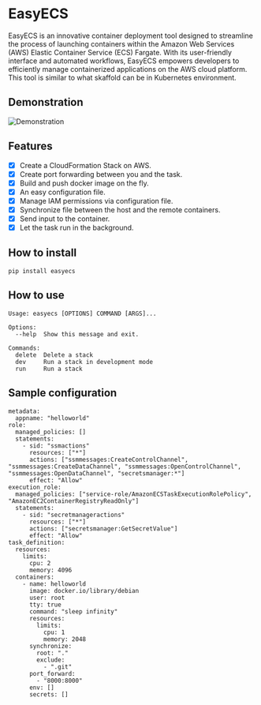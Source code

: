 # EasyECS

EasyECS is an innovative container deployment tool designed to streamline the process of launching containers within the Amazon Web Services (AWS) Elastic Container Service (ECS) Fargate. With its user-friendly interface and automated workflows, EasyECS empowers developers to efficiently manage containerized applications on the AWS cloud platform. This tool is similar to what skaffold can be in Kubernetes environment.


## Demonstration

![Demonstration](https://github.com/Komalis/easyecs/blob/main/easyecs.gif)

## Features

- [X] Create a CloudFormation Stack on AWS.
- [X] Create port forwarding between you and the task.
- [X] Build and push docker image on the fly.
- [X] An easy configuration file.
- [X] Manage IAM permissions via configuration file.
- [X] Synchronize file between the host and the remote containers.
- [X] Send input to the container.
- [X] Let the task run in the background.

## How to install

```
pip install easyecs
```

## How to use

```
Usage: easyecs [OPTIONS] COMMAND [ARGS]...

Options:
  --help  Show this message and exit.

Commands:
  delete  Delete a stack
  dev     Run a stack in development mode
  run     Run a stack
```

## Sample configuration

```
metadata:
  appname: "helloworld"
role:
  managed_policies: []
  statements:
    - sid: "ssmactions"
      resources: ["*"]
      actions: ["ssmmessages:CreateControlChannel", "ssmmessages:CreateDataChannel", "ssmmessages:OpenControlChannel", "ssmmessages:OpenDataChannel", "secretsmanager:*"]
      effect: "Allow"
execution_role:
  managed_policies: ["service-role/AmazonECSTaskExecutionRolePolicy", "AmazonEC2ContainerRegistryReadOnly"]
  statements:
    - sid: "secretmanageractions"
      resources: ["*"]
      actions: ["secretsmanager:GetSecretValue"]
      effect: "Allow"
task_definition:
  resources:
    limits:
      cpu: 2
      memory: 4096
  containers:
    - name: helloworld
      image: docker.io/library/debian
      user: root
      tty: true
      command: "sleep infinity"
      resources:
        limits:
          cpu: 1
          memory: 2048
      synchronize:
        root: "."
        exclude:
          - ".git"
      port_forward:
        - "8000:8000"
      env: []
      secrets: []
```

